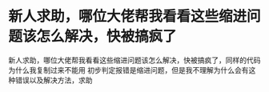 # 新人求助，哪位大佬帮我看看这些缩进问题该怎么解决，快被搞疯了

新人求助，哪位大佬帮我看看这些缩进问题该怎么解决，快被搞疯了，同样的代码为什么我复制过来不能用
初步判定报错是缩进问题，但是我不理解为什么会有这种错误以及解决方法，求助